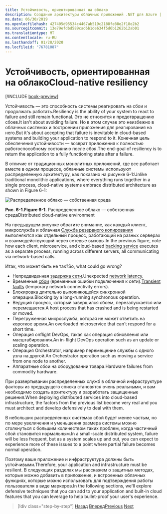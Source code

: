 ```yaml
---
title: Устойчивость, ориентированная на облако
description: Создание архитектуры облачных приложений .NET для Azure | Устойчивость машинного кода в облаке
ms.date: 06/30/2019
ms.openlocfilehash: 427405d95534c4467ab519c2188fe88e2f18e2b2
ms.sourcegitcommit: 13e79efdbd589cad6b1de634f5d6b1262b12ab01
ms.translationtype: MT
ms.contentlocale: ru-RU
ms.lasthandoff: 01/28/2020
ms.locfileid: "76781087"
---
```

# <a name="cloud-native-resiliency"></a><span data-ttu-id="36028-103">Устойчивость, ориентированная на облако</span><span class="sxs-lookup"><span data-stu-id="36028-103">Cloud-native resiliency</span></span>

[!INCLUDE [book-preview](../../../includes/book-preview.md)]

<span data-ttu-id="36028-104">Устойчивость — это способность системы реагировать на сбои и продолжать работать.</span><span class="sxs-lookup"><span data-stu-id="36028-104">Resiliency is the ability of your system to react to failure and still remain functional.</span></span> <span data-ttu-id="36028-105">Это не относится к предотвращению сбоев.</span><span class="sxs-lookup"><span data-stu-id="36028-105">It isn't about avoiding failure.</span></span> <span data-ttu-id="36028-106">Но в этом случае это неизбежно в облачных системах и построении приложения для реагирования на него.</span><span class="sxs-lookup"><span data-stu-id="36028-106">But it's about accepting that failure is inevitable in cloud-based systems and building your application to respond to it.</span></span> <span data-ttu-id="36028-107">Конечная цель обеспечения устойчивости — возврат приложения к полностью работоспособному состоянию после сбоя.</span><span class="sxs-lookup"><span data-stu-id="36028-107">The end-goal of resiliency is to return the application to a fully functioning state after a failure.</span></span>

<span data-ttu-id="36028-108">В отличие от традиционных монолитных приложений, где все работает вместе в одном процессе, облачные системы используют распределенную архитектуру, как показано на рисунке 6-1:</span><span class="sxs-lookup"><span data-stu-id="36028-108">Unlike traditional monolithic applications, where everything runs together in a single process, cloud-native systems embrace distributed architecture as shown in Figure 6-1:</span></span>

![Распределенное облако — собственная среда](./media/distributed-cloud-native-environment.png)

<span data-ttu-id="36028-110">**Рис. 6-1.**</span><span class="sxs-lookup"><span data-stu-id="36028-110">**Figure 6-1.**</span></span> <span data-ttu-id="36028-111">Распределенное облако — собственная среда</span><span class="sxs-lookup"><span data-stu-id="36028-111">Distributed cloud-native environment</span></span>

<span data-ttu-id="36028-112">На предыдущем рисунке обратите внимание, как каждый клиент, микрослужба и облачная [Служба резервного копирования](https://12factor.net/backing-services) выполняются как отдельный процесс, работающий на разных серверах и взаимодействующий через сетевые вызовы.</span><span class="sxs-lookup"><span data-stu-id="36028-112">In the previous figure, note how each client, microservice, and cloud-based [backing service](https://12factor.net/backing-services) executes as a separate process, running across different servers, all communicating via network-based calls.</span></span>

<span data-ttu-id="36028-113">Итак, что может быть не так?</span><span class="sxs-lookup"><span data-stu-id="36028-113">So, what could go wrong?</span></span>

- <span data-ttu-id="36028-114">Непредвиденная [задержка сети](https://www.techopedia.com/definition/8553/network-latency).</span><span class="sxs-lookup"><span data-stu-id="36028-114">Unexpected [network latency](https://www.techopedia.com/definition/8553/network-latency).</span></span>
- <span data-ttu-id="36028-115">Временные [сбои](https://docs.microsoft.com/azure/architecture/best-practices/transient-faults) (временные ошибки подключения к сети).</span><span class="sxs-lookup"><span data-stu-id="36028-115">[Transient faults](https://docs.microsoft.com/azure/architecture/best-practices/transient-faults) (temporary network connectivity errors).</span></span>
- <span data-ttu-id="36028-116">Блокировка длительно выполняющейся синхронной операции.</span><span class="sxs-lookup"><span data-stu-id="36028-116">Blocking by a long-running synchronous operation.</span></span>
- <span data-ttu-id="36028-117">Ведущий процесс, который завершился сбоем, перезапускается или перемещается.</span><span class="sxs-lookup"><span data-stu-id="36028-117">A host process that has crashed and is being restarted or moved.</span></span>
- <span data-ttu-id="36028-118">Перегруженная микрослужба, которая не может ответить на короткое время.</span><span class="sxs-lookup"><span data-stu-id="36028-118">An overloaded microservice that can't respond for a short time.</span></span>
- <span data-ttu-id="36028-119">Операция onflight DevOps, такая как операция обновления или масштабирования.</span><span class="sxs-lookup"><span data-stu-id="36028-119">An in-flight DevOps operation such as an update or scaling operation.</span></span>
- <span data-ttu-id="36028-120">Операция Orchestrator, например перемещение службы с одного узла на другой.</span><span class="sxs-lookup"><span data-stu-id="36028-120">An Orchestrator operation such as moving a service from one node to another.</span></span>
- <span data-ttu-id="36028-121">Аппаратные сбои на оборудовании товара.</span><span class="sxs-lookup"><span data-stu-id="36028-121">Hardware failures from commodity hardware.</span></span>

<span data-ttu-id="36028-122">При развертывании распределенных служб в облачной инфраструктуре факторы из предыдущего списка становятся очень реальными, и вам необходимо создать архитектуру и разработать защищенные решения.</span><span class="sxs-lookup"><span data-stu-id="36028-122">When deploying distributed services into cloud-based infrastructure, the factors from the previous list become very real and you must architect and develop defensively to deal with them.</span></span>

<span data-ttu-id="36028-123">В небольших распределенных системах сбой будет менее частым, но по мере увеличения и уменьшения размера системы можно столкнуться с большим количеством таких проблем, когда частичный сбой становится нормальным.</span><span class="sxs-lookup"><span data-stu-id="36028-123">In a small-scale distributed system, failure will be less frequent, but as a system scales up and out, you can expect to experience more of these issues to a point where partial failure becomes normal operation.</span></span>

<span data-ttu-id="36028-124">Поэтому ваше приложение и инфраструктура должны быть устойчивыми.</span><span class="sxs-lookup"><span data-stu-id="36028-124">Therefore, your application and infrastructure must be resilient.</span></span> <span data-ttu-id="36028-125">В следующих разделах мы расскажем о защитных методах, которые можно добавить в приложение, и встроенных облачных функциях, которые можно использовать для подтверждения работы пользователя в виде маркеров.</span><span class="sxs-lookup"><span data-stu-id="36028-125">In the following sections, we'll explore defensive techniques that you can add to your application and built-in cloud features that you can leverage to help bullet-proof your user's experience.</span></span>

>[!div class="step-by-step"]
><span data-ttu-id="36028-126">[Назад](elastic-search-in-azure.md)
>[Вперед](application-resiliency-patterns.md)</span><span class="sxs-lookup"><span data-stu-id="36028-126">[Previous](elastic-search-in-azure.md)
[Next](application-resiliency-patterns.md)</span></span>
